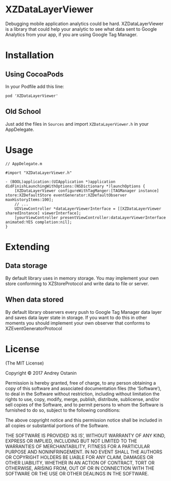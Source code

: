 # XZDataLayerViewer

Debugging mobile application analytics could be hard. XZDataLayerViewer is a library that could help your analytic to see what data sent to Google Analytics from your app, if you are using Google Tag Manager.

# Installation

## Using CocoaPods

In your Podfile add this line:

`pod 'XZDataLayerViewer'`

## Old School

Just add the files in `Sources` and import `XZDataLayerViewer.h` in your AppDelegate.

# Usage

```
// AppDelegate.m

#import "XZDataLayerViewer.h"

- (BOOL)application:(UIApplication *)application didFinishLaunchingWithOptions:(NSDictionary *)launchOptions {
    [XZDataLayerViewer configureWithTagManger:[TAGManager instance] store:XZDefaultStore eventGenerator:XZDefaultObserver maxHistoryItems:100];
    // ...
    UIViewController *dataLayerViewerInterface = [[XZDataLayerViewer sharedInstance] viewerInterface];
	[yourViewController presentViewController:dataLayerViewerInterface animated:YES completion:nil];
}

```

# Extending

## Data storage

By default library uses in memory storage. You may implement your own store conforming to XZStoreProtocol and write data to file or server.

## When data stored

By default library observers every push to Google Tag Manager data layer and saves data layer state in storage. If you want to do this in other moments you should implement your own observer that conforms to XZEventGeneratorProtocol

# License

(The MIT License)

Copyright © 2017 Andrey Ostanin

Permission is hereby granted, free of charge, to any person obtaining a copy of this software and associated
documentation files (the ‘Software’), to deal in the Software without restriction, including without limitation
the rights to use, copy, modify, merge, publish, distribute, sublicense, and/or sell copies of the Software, and
to permit persons to whom the Software is furnished to do so, subject to the following conditions:

The above copyright notice and this permission notice shall be included in all copies or substantial portions of
the Software.

THE SOFTWARE IS PROVIDED ‘AS IS’, WITHOUT WARRANTY OF ANY KIND, EXPRESS OR IMPLIED, INCLUDING BUT NOT LIMITED TO
THE WARRANTIES OF MERCHANTABILITY, FITNESS FOR A PARTICULAR PURPOSE AND NONINFRINGEMENT. IN NO EVENT SHALL THE
AUTHORS OR COPYRIGHT HOLDERS BE LIABLE FOR ANY CLAIM, DAMAGES OR OTHER LIABILITY, WHETHER IN AN ACTION OF CONTRACT,
TORT OR OTHERWISE, ARISING FROM, OUT OF OR IN CONNECTION WITH THE SOFTWARE OR THE USE OR OTHER DEALINGS IN THE SOFTWARE.
